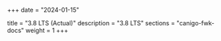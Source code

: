 +++
date        = "2024-01-15"

title       = "3.8 LTS (Actual)"
description = "3.8 LTS"
sections    = "canigo-fwk-docs"
weight = 1
+++